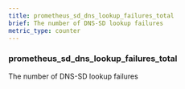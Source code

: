 ```yaml
---
title: prometheus_sd_dns_lookup_failures_total
brief: The number of DNS-SD lookup failures
metric_type: counter
---
```

### prometheus_sd_dns_lookup_failures_total

The number of DNS-SD lookup failures
